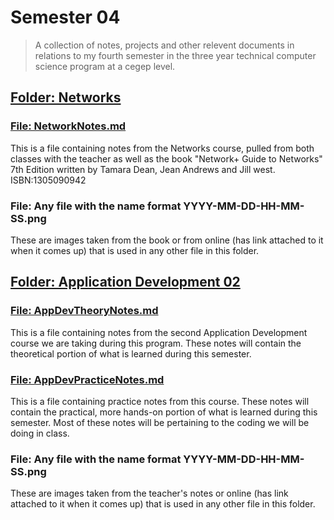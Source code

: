 # Semester 04
> A collection of notes, projects and other relevent documents in relations to my fourth semester in the three year technical computer science program at a cegep level.

## [Folder: Networks](#Networks)
### [File: NetworkNotes.md](#NetworkNotes.md)
  This is a file containing notes from the Networks course, pulled from both classes with the teacher as well as the book "Network+ Guide to Networks" 7th Edition written by Tamara Dean, Jean Andrews and Jill west. ISBN:1305090942
  
### File: Any file with the name format YYYY-MM-DD-HH-MM-SS.png
  These are images taken from the book or from online (has link attached to it when it comes up) that is used in any other file in this folder.
  
 
## [Folder: Application Development 02](#Application-Development-02)
### [File: AppDevTheoryNotes.md](AppDevTheoryNotes.md)
  This is a file containing notes from the second Application Development course we are taking during this program. These notes will contain the theoretical portion of what is learned during this semester.
  
### [File: AppDevPracticeNotes.md](AppDevPracticeNotes.md)
  This is a file containing practice notes from this course. These notes will contain the practical, more hands-on portion of what is learned during this semester. Most of these notes will be pertaining to the coding we will be doing in class.
  
### File: Any file with the name format YYYY-MM-DD-HH-MM-SS.png
  These are images taken from the teacher's notes or online (has link attached to it when it comes up) that is used in any other file in this folder.
